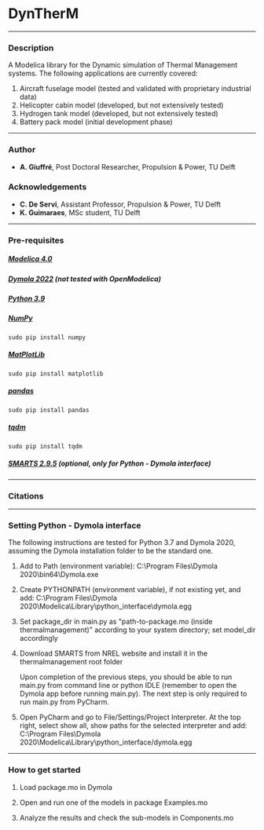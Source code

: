 # DynTherM

---

### Description

A Modelica library for the Dynamic simulation of Thermal Management systems.
The following applications are currently covered:
1. Aircraft fuselage model (tested and validated with proprietary industrial data)
2. Helicopter cabin model (developed, but not extensively tested)
3. Hydrogen tank model (developed, but not extensively tested)
4. Battery pack model (initial development phase)

---

### Author
* **A. Giuffré**, Post Doctoral Researcher, Propulsion & Power, TU Delft

### Acknowledgements
* **C. De Servi**, Assistant Professor, Propulsion & Power, TU Delft
* **K. Guimaraes**, MSc student, TU Delft

---

### Pre-requisites
##### [Modelica 4.0](https://www.modelica.org/)
##### [Dymola 2022](https://www.3ds.com/products-services/catia/products/dymola/) (not tested with OpenModelica)
##### [Python 3.9](https://python.org)
##### [NumPy](https://numpy.org)
```
sudo pip install numpy
```
##### [MatPlotLib](https://matplotlib.org)
```
sudo pip install matplotlib
```
##### [pandas](https://pandas.pydata.org/)
```
sudo pip install pandas
```
##### [tqdm](https://pypi.org/project/tqdm/)
```
sudo pip install tqdm
```
##### [SMARTS 2.9.5](https://www.nrel.gov/grid/solar-resource/smarts.html) (optional, only for Python - Dymola interface)

---

### Citations

---

### Setting Python - Dymola interface
The following instructions are tested for Python 3.7 and Dymola 2020, assuming the Dymola installation folder to be the standard one.

1. Add to Path (environment variable): C:\\Program Files\\Dymola 2020\\bin64\\Dymola.exe

2. Create PYTHONPATH (environment variable), if not existing yet, and add: C:\Program Files\Dymola 2020\Modelica\Library\python_interface\dymola.egg

3. Set package_dir in main.py as "path-to-package.mo (inside thermalmanagement)" according to your system directory; set model_dir accordingly

4. Download SMARTS from NREL website and install it in the thermalmanagement root folder

    Upon completion of the previous steps, you should be able to run main.py from command line or python IDLE (remember to open the Dymola app before running main.py).
    The next step is only required to run main.py from PyCharm.

5. Open PyCharm and go to File/Settings/Project Interpreter. At the top right, select show all, show paths for the selected interpreter and add: C:\Program Files\Dymola 2020\Modelica\Library\python_interface/dymola.egg
    
---

### How to get started
1. Load package.mo in Dymola
  
2. Open and run one of the models in package Examples.mo

3. Analyze the results and check the sub-models in Components.mo

